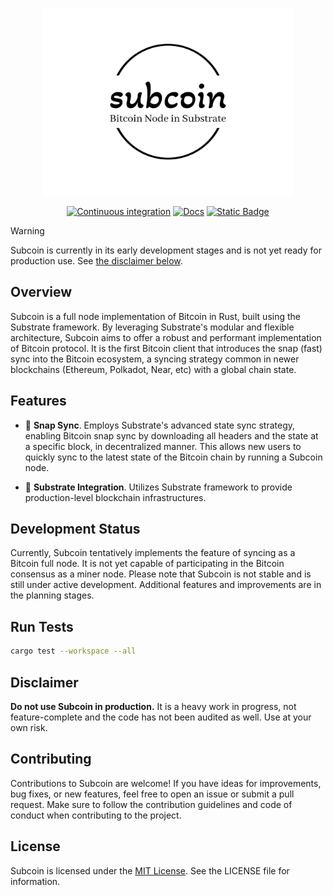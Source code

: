 <div align="center">

<p align="center"><a href="https://subcoin-project.github.io" target="_blank" rel="noopener noreferrer"><img width="400" src="./docs/images/subcoin-high-resolution-logo-black.png" alt="Subcoin logo"></a></p>

[![Continuous integration](https://github.com/subcoin-project/subcoin/actions/workflows/ci.yml/badge.svg)](https://github.com/subcoin-project/subcoin/actions/workflows/ci.yml)
[![Docs](https://github.com/subcoin-project/subcoin/actions/workflows/docs.yml/badge.svg)](https://github.com/subcoin-project/subcoin/actions/workflows/docs.yml)
[![Static Badge](https://img.shields.io/badge/User%20Guide-blue?logo=mdBook&logoColor=%23292b2e&link=https%3A%2F%2Fsubcoin-project.github.io%2Fsubcoin%2Fbook)](https://subcoin-project.github.io/subcoin/book)

</div>

> [!WARNING]
>
> Subcoin is currently in its early development stages and is not yet ready for production use.
> See [the disclaimer below](#disclaimer).

## Overview

Subcoin is a full node implementation of Bitcoin in Rust, built using the Substrate framework.
By leveraging Substrate's modular and flexible architecture, Subcoin aims to offer a robust
and performant implementation of Bitcoin protocol. It is the first Bitcoin client that
introduces the snap (fast) sync into the Bitcoin ecosystem, a syncing strategy common in
newer blockchains (Ethereum, Polkadot, Near, etc) with a global chain state.

## Features

- 🔄 **Snap Sync**. Employs Substrate's advanced state sync strategy, enabling Bitcoin snap sync
by downloading all headers and the state at a specific block, in decentralized manner. This allows
new users to quickly sync to the latest state of the Bitcoin chain by running a Subcoin node.
<!-- TODO: add a rough snap syncing time later -->

- 🔗 **Substrate Integration**. Utilizes Substrate framework to provide production-level blockchain infrastructures.

## Development Status

Currently, Subcoin tentatively implements the feature of syncing as a Bitcoin full node. It is not yet
capable of participating in the Bitcoin consensus as a miner node. Please note that Subcoin is not stable
and is still under active development. Additional features and improvements are in the planning stages.

## Run Tests

```bash
cargo test --workspace --all
```

## Disclaimer

**Do not use Subcoin in production.** It is a heavy work in progress, not feature-complete and the code
has not been audited as well. Use at your own risk.

## Contributing

Contributions to Subcoin are welcome! If you have ideas for improvements, bug fixes, or new features,
feel free to open an issue or submit a pull request. Make sure to follow the contribution guidelines
and code of conduct when contributing to the project.

## License

Subcoin is licensed under the [MIT License](LICENSE). See the LICENSE file for information.
